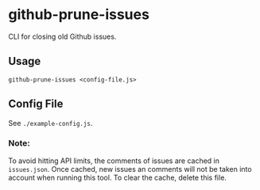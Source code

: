 # github-prune-issues

CLI for closing old Github issues.

## Usage

```shell
github-prune-issues <config-file.js>
```

## Config File

See `./example-config.js`.

### Note:

To avoid hitting API limits, the comments of issues are cached in `issues.json`. Once cached, new issues an comments will not be taken into account when running this tool. To clear the cache, delete this file.

